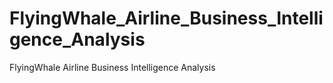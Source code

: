 # FlyingWhale_Airline_Business_Intelligence_Analysis
 FlyingWhale Airline Business Intelligence Analysis
